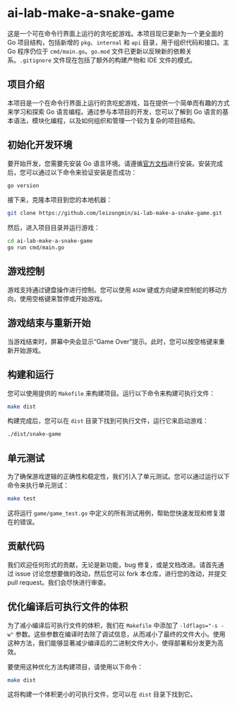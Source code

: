 # ai-lab-make-a-snake-game

这是一个可在命令行界面上运行的贪吃蛇游戏。本项目现已更新为一个更全面的 Go 项目结构，包括新增的 `pkg`、`internal` 和 `api` 目录，用于组织代码和接口。主 Go 程序仍位于 `cmd/main.go`。`go.mod` 文件已更新以反映新的依赖关系。`.gitignore` 文件现在包括了额外的构建产物和 IDE 文件的模式。

## 项目介绍

本项目是一个在命令行界面上运行的贪吃蛇游戏，旨在提供一个简单而有趣的方式来学习和探索 Go 语言编程。通过参与本项目的开发，您可以了解到 Go 语言的基本语法，模块化编程，以及如何组织和管理一个较为复杂的项目结构。

## 初始化开发环境

要开始开发，您需要先安装 Go 语言环境。请遵循[官方文档](https://golang.org/doc/install)进行安装。安装完成后，您可以通过以下命令来验证安装是否成功：

```bash
go version
```

接下来，克隆本项目到您的本地机器：

```bash
git clone https://github.com/leizongmin/ai-lab-make-a-snake-game.git
```

然后，进入项目目录并运行游戏：

```bash
cd ai-lab-make-a-snake-game
go run cmd/main.go
```

## 游戏控制

游戏支持通过键盘操作进行控制。您可以使用 `ASDW` 键或方向键来控制蛇的移动方向，使用空格键来暂停或开始游戏。

## 游戏结束与重新开始

当游戏结束时，屏幕中央会显示“Game Over”提示。此时，您可以按空格键来重新开始游戏。

## 构建和运行

您可以使用提供的 `Makefile` 来构建项目。运行以下命令来构建可执行文件：

```bash
make dist
```

构建完成后，您可以在 `dist` 目录下找到可执行文件，运行它来启动游戏：

```bash
./dist/snake-game
```

## 单元测试

为了确保游戏逻辑的正确性和稳定性，我们引入了单元测试。您可以通过运行以下命令来执行单元测试：

```bash
make test
```

这将运行 `game/game_test.go` 中定义的所有测试用例，帮助您快速发现和修复潜在的错误。

## 贡献代码

我们欢迎任何形式的贡献，无论是新功能，bug 修复，或是文档改进。请首先通过 issue 讨论您想要做的改动，然后您可以 fork 本仓库，进行您的改动，并提交 pull request。我们会尽快进行审查。

## 优化编译后可执行文件的体积

为了减小编译后可执行文件的体积，我们在 `Makefile` 中添加了 `-ldflags="-s -w"` 参数。这些参数在编译时去除了调试信息，从而减小了最终的文件大小。使用这种方法，我们能够显著减少编译后的二进制文件大小，使得部署和分发更为高效。

要使用这种优化方法构建项目，请使用以下命令：

```bash
make dist
```

这将构建一个体积更小的可执行文件，您可以在 `dist` 目录下找到它。
